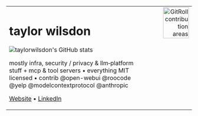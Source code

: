 <table width="100%">
<tr>
<td valign="top" style="padding-right:1rem;">

# taylor wilsdon

![taylorwilsdon's GitHub stats](https://github-readme-stats.vercel.app/api?username=taylorwilsdon&show_icons=true&theme=transparent)

mostly infra, security / privacy & llm‑platform stuff + mcp & tool servers • everything MIT licensed • 
contrib @open-webui @roocode @yelp @modelcontextprotocol @anthropic

[Website](https://taylorwilsdon.com) • [LinkedIn](https://linkedin.com/in/taylorbarrettwilsdon)

</td>
<td valign="top" align="right">

<a href="https://gitroll.io/profile/uvJR2kh5vgxfsaJixVvghF0p2Ak32/stacks">
  <img src="https://github.com/user-attachments/assets/d7854b75-e4fb-499d-8d5d-f84ddcc02b52" width="80%" alt="GitRoll contribution areas"/>
</a>

</td>
</tr>
</table>
